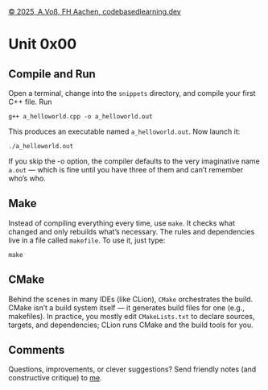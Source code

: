 [© 2025, A.Voß, FH Aachen, codebasedlearning.dev](mailto:info@codebasedlearning.dev)

# Unit 0x00

## Compile and Run

Open a terminal, change into the `snippets` directory, and compile your first C++ file. 
Run

```
g++ a_helloworld.cpp -o a_helloworld.out
```

This produces an executable named `a_helloworld.out`. Now launch it:

```
./a_helloworld.out
```

If you skip the -o option, the compiler defaults to the very imaginative name `a.out` — which 
is fine until you have three of them and can’t remember who’s who.

## Make

Instead of compiling everything every time, use `make`. It checks what changed and only rebuilds 
what’s necessary. The rules and dependencies live in a file called `makefile`. To use it, just type:

```
make
```

## CMake

Behind the scenes in many IDEs (like CLion), `CMake` orchestrates the build. CMake isn’t a build system 
itself — it generates build files for one (e.g., makefiles). In practice, you mostly edit `CMakeLists.txt`
to declare sources, targets, and dependencies; CLion runs CMake and the build tools for you. 

## Comments

Questions, improvements, or clever suggestions? Send friendly notes (and constructive critique) to
[me](mailto:info@codebasedlearning.dev).
